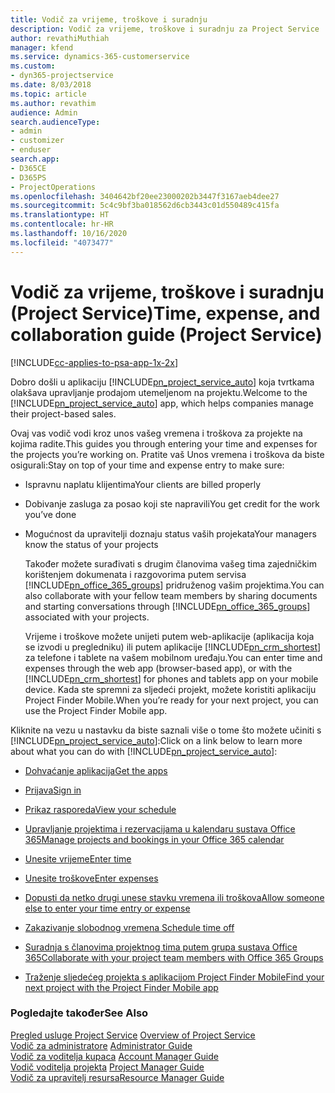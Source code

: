 ```yaml
---
title: Vodič za vrijeme, troškove i suradnju
description: Vodič za vrijeme, troškove i suradnju za Project Service
author: revathiMuthiah
manager: kfend
ms.service: dynamics-365-customerservice
ms.custom:
- dyn365-projectservice
ms.date: 8/03/2018
ms.topic: article
ms.author: revathim
audience: Admin
search.audienceType:
- admin
- customizer
- enduser
search.app:
- D365CE
- D365PS
- ProjectOperations
ms.openlocfilehash: 3404642bf20ee23000202b3447f3167aeb4dee27
ms.sourcegitcommit: 5c4c9bf3ba018562d6cb3443c01d550489c415fa
ms.translationtype: HT
ms.contentlocale: hr-HR
ms.lasthandoff: 10/16/2020
ms.locfileid: "4073477"
---
```

# <a name="time-expense-and-collaboration-guide-project-service"></a><span data-ttu-id="797bf-103">Vodič za vrijeme, troškove i suradnju (Project Service)</span><span class="sxs-lookup"><span data-stu-id="797bf-103">Time, expense, and collaboration guide (Project Service)</span></span>

[!INCLUDE[cc-applies-to-psa-app-1x-2x](../includes/cc-applies-to-psa-app-1x-2x.md)]

<span data-ttu-id="797bf-104">Dobro došli u aplikaciju [!INCLUDE[pn_project_service_auto](../includes/pn-project-service-auto.md)] koja tvrtkama olakšava upravljanje prodajom utemeljenom na projektu.</span><span class="sxs-lookup"><span data-stu-id="797bf-104">Welcome to the [!INCLUDE[pn_project_service_auto](../includes/pn-project-service-auto.md)] app, which helps companies manage their project-based sales.</span></span> 
  
 <span data-ttu-id="797bf-105">Ovaj vas vodič vodi kroz unos vašeg vremena i troškova za projekte na kojima radite.</span><span class="sxs-lookup"><span data-stu-id="797bf-105">This guides you through entering your time and expenses for the projects you’re working on.</span></span> <span data-ttu-id="797bf-106">Pratite vaš Unos vremena i troškova da biste osigurali:</span><span class="sxs-lookup"><span data-stu-id="797bf-106">Stay on top of your time and expense entry to make sure:</span></span>  
  
- <span data-ttu-id="797bf-107">Ispravnu naplatu klijentima</span><span class="sxs-lookup"><span data-stu-id="797bf-107">Your clients are billed properly</span></span>  
  
- <span data-ttu-id="797bf-108">Dobivanje zasluga za posao koji ste napravili</span><span class="sxs-lookup"><span data-stu-id="797bf-108">You get credit for the work you’ve done</span></span>  
  
- <span data-ttu-id="797bf-109">Mogućnost da upravitelji doznaju status vaših projekata</span><span class="sxs-lookup"><span data-stu-id="797bf-109">Your managers know the status of your projects</span></span>  
  
  <span data-ttu-id="797bf-110">Također možete surađivati s drugim članovima vašeg tima zajedničkim korištenjem dokumenata i razgovorima putem servisa [!INCLUDE[pn_office_365_groups](../includes/pn-office-365-groups.md)] pridruženog vašim projektima.</span><span class="sxs-lookup"><span data-stu-id="797bf-110">You can also collaborate with your fellow team members by sharing documents and starting conversations through [!INCLUDE[pn_office_365_groups](../includes/pn-office-365-groups.md)] associated with your projects.</span></span>  
  
  <span data-ttu-id="797bf-111">Vrijeme i troškove možete unijeti putem web-aplikacije (aplikacija koja se izvodi u pregledniku) ili putem aplikacije [!INCLUDE[pn_crm_shortest](../includes/pn-crm-shortest.md)] za telefone i tablete na vašem mobilnom uređaju.</span><span class="sxs-lookup"><span data-stu-id="797bf-111">You can enter time and expenses through the web app (browser-based app), or with the [!INCLUDE[pn_crm_shortest](../includes/pn-crm-shortest.md)] for phones and tablets app on your mobile device.</span></span> <span data-ttu-id="797bf-112">Kada ste spremni za sljedeći projekt, možete koristiti aplikaciju Project Finder Mobile.</span><span class="sxs-lookup"><span data-stu-id="797bf-112">When you’re ready for your next project, you can use the Project Finder Mobile app.</span></span>  
  
<span data-ttu-id="797bf-113">Kliknite na vezu u nastavku da biste saznali više o tome što možete učiniti s [!INCLUDE[pn_project_service_auto](../includes/pn-project-service-auto.md)]:</span><span class="sxs-lookup"><span data-stu-id="797bf-113">Click on a link below to learn more about what you can do with [!INCLUDE[pn_project_service_auto](../includes/pn-project-service-auto.md)]:</span></span>  
  
-   [<span data-ttu-id="797bf-114">Dohvaćanje aplikacija</span><span class="sxs-lookup"><span data-stu-id="797bf-114">Get the apps</span></span>](../psa/get-apps.md)  
  
-   [<span data-ttu-id="797bf-115">Prijava</span><span class="sxs-lookup"><span data-stu-id="797bf-115">Sign in</span></span>](../psa/sign-in.md)  
  
-   [<span data-ttu-id="797bf-116">Prikaz rasporeda</span><span class="sxs-lookup"><span data-stu-id="797bf-116">View your schedule</span></span>](../psa/view-schedule.md)  
  
-   [<span data-ttu-id="797bf-117">Upravljanje projektima i rezervacijama u kalendaru sustava Office 365</span><span class="sxs-lookup"><span data-stu-id="797bf-117">Manage projects and bookings in your Office 365 calendar</span></span>](../psa/manage-project-bookings-office-365-calendar.md)  
  
-   [<span data-ttu-id="797bf-118">Unesite vrijeme</span><span class="sxs-lookup"><span data-stu-id="797bf-118">Enter time</span></span>](../psa/enter-time.md)  
  
-   [<span data-ttu-id="797bf-119">Unesite troškove</span><span class="sxs-lookup"><span data-stu-id="797bf-119">Enter expenses</span></span>](../psa/enter-expenses.md)  
  
-   [<span data-ttu-id="797bf-120">Dopusti da netko drugi unese stavku vremena ili troškova</span><span class="sxs-lookup"><span data-stu-id="797bf-120">Allow someone else to enter your time entry or expense</span></span>](../psa/allow-someone-else-enter-time-entry-expense.md)  
  
-   [<span data-ttu-id="797bf-121">Zakazivanje slobodnog vremena </span><span class="sxs-lookup"><span data-stu-id="797bf-121">Schedule time off</span></span>](../psa/schedule-time-off.md)  
  
-   [<span data-ttu-id="797bf-122">Suradnja s članovima projektnog tima putem grupa sustava Office 365</span><span class="sxs-lookup"><span data-stu-id="797bf-122">Collaborate with your project team members with Office 365 Groups</span></span>](../psa/collaborate-project-team-members-office-365-groups.md)  
  
-   [<span data-ttu-id="797bf-123">Traženje sljedećeg projekta s aplikacijom Project Finder Mobile</span><span class="sxs-lookup"><span data-stu-id="797bf-123">Find your next project with the Project Finder Mobile app</span></span>](../psa/find-next-project-finder-mobile-app.md)  
  
### <a name="see-also"></a><span data-ttu-id="797bf-124">Pogledajte također</span><span class="sxs-lookup"><span data-stu-id="797bf-124">See Also</span></span>  
 <span data-ttu-id="797bf-125">[Pregled usluge Project Service](../psa/overview.md) </span><span class="sxs-lookup"><span data-stu-id="797bf-125">[Overview of Project Service](../psa/overview.md) </span></span>  
 <span data-ttu-id="797bf-126">[​Vodič za administratore](../psa/admin-guide.md) </span><span class="sxs-lookup"><span data-stu-id="797bf-126">[Administrator Guide](../psa/admin-guide.md) </span></span>  
 <span data-ttu-id="797bf-127">[Vodič za voditelja kupaca](../psa/account-manager-guide.md) </span><span class="sxs-lookup"><span data-stu-id="797bf-127">[Account Manager Guide](../psa/account-manager-guide.md) </span></span>  
 <span data-ttu-id="797bf-128">[Vodič voditelja projekta](../psa/project-manager-guide.md) </span><span class="sxs-lookup"><span data-stu-id="797bf-128">[Project Manager Guide](../psa/project-manager-guide.md) </span></span>  
 [<span data-ttu-id="797bf-129">Vodič za upravitelj resursa</span><span class="sxs-lookup"><span data-stu-id="797bf-129">Resource Manager Guide</span></span>](../psa/resource-manager-guide.md)   
